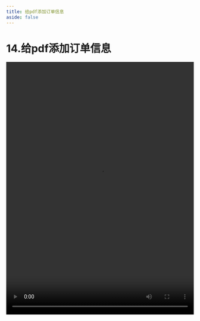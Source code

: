 ```yaml
---
title: 给pdf添加订单信息
aside: false
---
```


# 14.给pdf添加订单信息

<video autoplay src="http://qn.chinavanes.com/nodejs/module-20/14.给pdf添加订单信息.mp4" controls controlsList="nodownload" width="100%" height="680"/>

